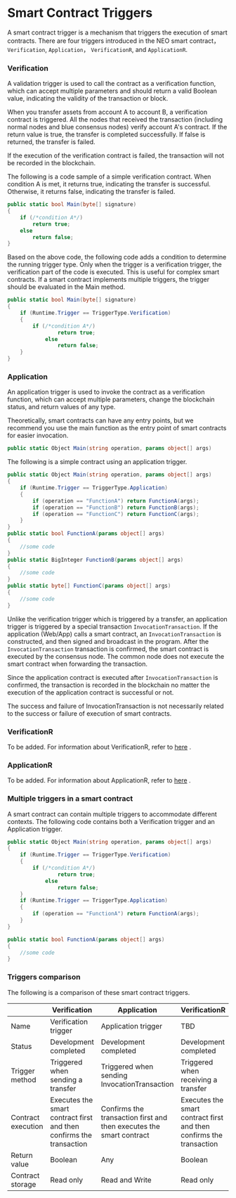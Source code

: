 # Smart Contract Triggers

A smart contract trigger is a mechanism that triggers the execution of smart contracts. There are four triggers introduced in the NEO smart contract，`Verification`, `Application`， `VerificationR`, and `ApplicationR`.

### Verification

A validation trigger is used to call the contract as a verification function, which can accept multiple parameters and should return a valid Boolean value, indicating the validity of the transaction or block. 

When you transfer assets from account A to account B, a verification contract is triggered. All the nodes that received the transaction (including normal nodes and blue consensus nodes) verify account A's contract. If the return value is true, the transfer is completed successfully. If false is returned, the transfer is failed.

If the execution of the verification contract is failed, the transaction will not be recorded in the blockchain.

The following is a code sample of a simple verification contract. When condition A is met, it returns true, indicating the transfer is successful. Otherwise, it returns false, indicating the transfer is failed.

```c#
public static bool Main(byte[] signature)
{
    if (/*condition A*/)
        return true;
    else
        return false;
}
```
Based on the above code, the following code adds a condition to determine the running trigger type. Only when the trigger is a verification trigger, the  verification part of the code is executed. This is useful for complex smart contracts. If a smart contract implements multiple triggers, the trigger should be evaluated in the Main method.


```c#
public static bool Main(byte[] signature)
{
    if (Runtime.Trigger == TriggerType.Verification)
    {
        if (/*condition A*/)
                return true;
            else
                return false;
    }  
}
```

### Application 

An application trigger is used to invoke the contract as a verification function, which can accept multiple parameters, change the blockchain status, and return values of any type. 

Theoretically, smart contracts can have any entry points, but we recommend you use the main function as the entry point of smart contracts for easier invocation.

```c#
public static Object Main(string operation, params object[] args) 
```

The following is a simple contract using an application trigger. 

```c#
public static Object Main(string operation, params object[] args)
{
    if (Runtime.Trigger == TriggerType.Application)
    {
        if (operation == "FunctionA") return FunctionA(args);
        if (operation == "FunctionB") return FunctionB(args);
        if (operation == "FunctionC") return FunctionC(args);
    }  
}
public static bool FunctionA(params object[] args)
{
    //some code  
}
public static BigInteger FunctionB(params object[] args)
{
    //some code  
}
public static byte[] FunctionC(params object[] args)
{
    //some code  
}
```

Unlike the verification trigger which is triggered by a transfer, an application trigger is triggered by a special transaction  `InvocationTransaction`. If the application (Web/App) calls a smart contract, an `InvocationTransaction` is constructed, and then signed and broadcast in the program. After the `InvocationTransaction` transaction is confirmed, the smart contract is executed by the consensus node. The common node does not execute the smart contract when forwarding the transaction.

Since the application contract is executed after  `InvocationTransaction` is confirmed, the transaction is recorded in the blockchain no matter the execution of the application contract is successful or not.  

The success and failure of InvocationTransaction is not necessarily related to the success or failure of execution of smart contracts.

### VerificationR

To be added. For information about VerificationR, refer to [here](https://github.com/neo-project/proposals/blob/597f0dc53a80bbedb14974c8168f8df288c1d82e/nep-7.mediawiki) .

### ApplicationR

To be added. For information about ApplicationR, refer to [here](https://github.com/neo-project/proposals/blob/597f0dc53a80bbedb14974c8168f8df288c1d82e/nep-7.mediawiki) .

### Multiple triggers in a smart contract

A smart contract can contain multiple triggers to accommodate different contexts. The following code contains both a Verification trigger and an Application trigger.

```c#
public static Object Main(string operation, params object[] args)
{
    if (Runtime.Trigger == TriggerType.Verification)
    {
        if (/*condition A*/)
                return true;
            else
                return false;
    }  
    if (Runtime.Trigger == TriggerType.Application)
    {
        if (operation == "FunctionA") return FunctionA(args);
    }  
}

public static bool FunctionA(params object[] args)
{
    //some code  
}
```

### Triggers comparison

The following is a comparison of these smart contract triggers.

|                    | Verification                                                 | Application                                                  | VerificationR                                                | ApplicationR                                                 |
| ------------------ | ------------------------------------------------------------ | ------------------------------------------------------------ | ------------------------------------------------------------ | ------------------------------------------------------------ |
| Name               | Verification trigger                                         | Application trigger                                          | TBD                                                          | TBD                                                          |
| Status             | Development completed                                        | Development completed                                        | Development completed                                        | Development completed                                        |
| Trigger method     | Triggered when sending a transfer                            | Triggered when sending InvocationTransaction                 | Triggered when receiving a transfer                          | Triggered when receiving a transfer                          |
| Contract execution | Executes the smart contract first and then confirms the transaction | Confirms the transaction first and then executes the smart contract | Executes the smart contract first and then confirms the transaction | Confirms the transaction first and then executes the smart contract |
| Return value       | Boolean                                                      | Any                                                          | Boolean                                                      | Any                                                          |
| Contract storage   | Read only                                                    | Read and Write                                               | Read only                                                    | Read and Write                                               |

